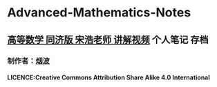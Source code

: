 # Advanced-Mathematics-Notes
## [高等数学 同济版 宋浩老师 讲解视频](https://www.bilibili.com/video/BV1Eb411u7Fw/?spm_id_from=333.337.search-card.all.click) 个人笔记 存档
### 制作者：[烟波](https://github.com/yanboishere)
#### LICENCE:Creative Commons Attribution Share Alike 4.0 International
